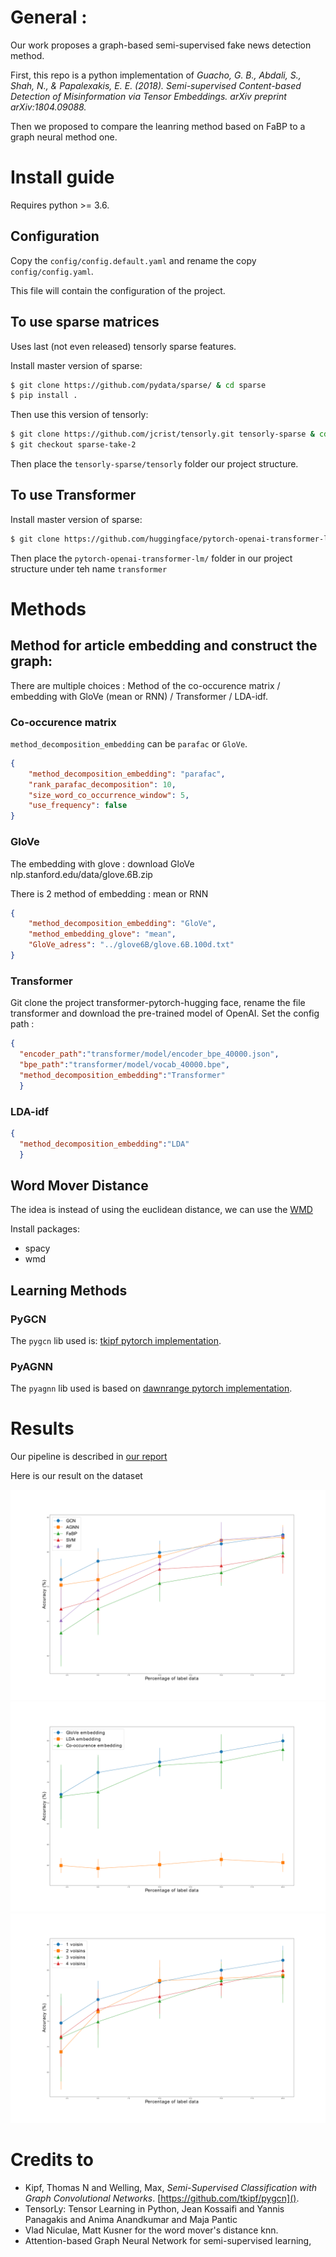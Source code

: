 # General :

Our work proposes a graph-based semi-supervised fake news detection method.


First, this repo is a python implementation of
_Guacho, G. B., Abdali, S., Shah, N., & Papalexakis, 
E. E. (2018). Semi-supervised Content-based Detection of 
Misinformation via Tensor Embeddings. arXiv preprint arXiv:1804.09088._


Then we proposed to compare the leanring method based on FaBP to a graph neural method one.



# Install guide

Requires python >= 3.6.

## Configuration
Copy the `config/config.default.yaml` and rename the copy `config/config.yaml`.

This file will contain the configuration of the project.

## To use sparse matrices
Uses last (not even released) tensorly sparse features.

Install master version of sparse:
```bash
$ git clone https://github.com/pydata/sparse/ & cd sparse
$ pip install .
```

Then use this version of tensorly:
```bash
$ git clone https://github.com/jcrist/tensorly.git tensorly-sparse & cd tensorly-sparse
$ git checkout sparse-take-2
```
Then place the `tensorly-sparse/tensorly` folder our project structure.

## To use Transformer

Install master version of sparse:
```bash
$ git clone https://github.com/huggingface/pytorch-openai-transformer-lm.git
```
 Then place the `pytorch-openai-transformer-lm/` folder in our project structure under teh name `transformer`


# Methods

## Method for article embedding and construct the graph:

There are multiple choices : Method of the co-occurence matrix / embedding with GloVe (mean or RNN) / Transformer /
LDA-idf.

### Co-occurence matrix

`method_decomposition_embedding` can be `parafac` or `GloVe`.
```json
{
    "method_decomposition_embedding": "parafac",
    "rank_parafac_decomposition": 10,
    "size_word_co_occurrence_window": 5,
    "use_frequency": false
}
```

### GloVe

The embedding with glove : download GloVe nlp.stanford.edu/data/glove.6B.zip

There is 2 method of embedding : mean or RNN

```json
{
    "method_decomposition_embedding": "GloVe",
    "method_embedding_glove": "mean",
    "GloVe_adress": "../glove6B/glove.6B.100d.txt"
}
```

### Transformer

Git clone the project transformer-pytorch-hugging face, rename the file transformer and download the pre-trained model
of OpenAI. Set the config path :

```json
{
  "encoder_path":"transformer/model/encoder_bpe_40000.json",
  "bpe_path":"transformer/model/vocab_40000.bpe",
  "method_decomposition_embedding":"Transformer"
  }
```

### LDA-idf

```json
{
  "method_decomposition_embedding":"LDA"
  }
```

## Word Mover Distance

The idea is instead of using the euclidean distance, we can use the [WMD](http://proceedings.mlr.press/v37/kusnerb15.pdf)


Install packages:

- spacy
- wmd

## Learning Methods

### PyGCN
The `pygcn` lib used is: [tkipf pytorch implementation](https://github.com/tkipf/pygcn).

### PyAGNN
The `pyagnn` lib used is based on [dawnrange pytorch implementation](https://github.com/dawnranger/pytorch-AGNN).

# Results

Our pipeline is described in [our report](https://github.com/bdvllrs/misinformation-detection-tensor-embeddings/blob/Asonam/fig_and_report/ASONAM_2019_paper_285(2).pdf)

Here is our result on the dataset

![Alt text](fig_and_report/fig_compare_algo.png?raw=true "Title")
![Alt text](fig_and_report/fig_compare_embedding_agnn.png?raw=true "Title")
![Alt text](fig_and_report/fig_compare_voisin_agnn.png?raw=true "Title")


# Credits to
- Kipf, Thomas N and Welling, Max, _Semi-Supervised Classification with Graph Convolutional Networks_. [https://github.com/tkipf/pygcn]().
- TensorLy: Tensor Learning in Python, Jean Kossaifi and Yannis Panagakis and Anima Anandkumar and Maja Pantic
- Vlad Niculae, Matt Kusner for the word mover's distance knn.
- Attention-based Graph Neural Network for semi-supervised learning,

